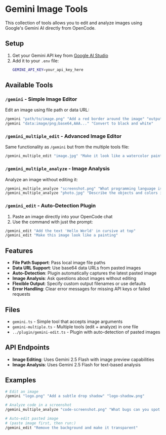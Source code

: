 # Gemini Image Tools

This collection of tools allows you to edit and analyze images using Google's Gemini AI directly from OpenCode.

## Setup

1. Get your Gemini API key from [Google AI Studio](https://makersuite.google.com/app/apikey)
2. Add it to your `.env` file:
   ```bash
   GEMINI_API_KEY=your_api_key_here
   ```

## Available Tools

### `/gemini` - Simple Image Editor
Edit an image using file path or data URL:

```bash
/gemini "path/to/image.png" "Add a red border around the image" "output.png"
/gemini "data:image/png;base64,AAA..." "Convert to black and white"
```

### `/gemini_multiple_edit` - Advanced Image Editor
Same functionality as `/gemini` but from the multiple tools file:

```bash
/gemini_multiple_edit "image.jpg" "Make it look like a watercolor painting" "watercolor.jpg"
```

### `/gemini_multiple_analyze` - Image Analysis
Analyze an image without editing it:

```bash
/gemini_multiple_analyze "screenshot.png" "What programming language is shown in this code?"
/gemini_multiple_analyze "photo.jpg" "Describe the objects and colors in this image"
```

### `/gemini_edit` - Auto-Detection Plugin
1. Paste an image directly into your OpenCode chat
2. Use the command with just the prompt:

```bash
/gemini_edit "Add the text 'Hello World' in cursive at top"
/gemini_edit "Make this image look like a painting"
```

## Features

- **File Path Support**: Pass local image file paths
- **Data URL Support**: Use base64 data URLs from pasted images
- **Auto-Detection**: Plugin automatically captures the latest pasted image
- **Image Analysis**: Ask questions about images without editing
- **Flexible Output**: Specify custom output filenames or use defaults
- **Error Handling**: Clear error messages for missing API keys or failed requests

## Files

- `gemini.ts` - Simple tool that accepts image arguments
- `gemini-multiple.ts` - Multiple tools (edit + analyze) in one file
- `../plugin/gemini-edit.ts` - Plugin with auto-detection of pasted images

## API Endpoints

- **Image Editing**: Uses Gemini 2.5 Flash with image preview capabilities
- **Image Analysis**: Uses Gemini 2.5 Flash for text-based analysis

## Examples

```bash
# Edit an image
/gemini "logo.png" "Add a subtle drop shadow" "logo-shadow.png"

# Analyze code in a screenshot
/gemini_multiple_analyze "code-screenshot.png" "What bugs can you spot in this code?"

# Auto-edit pasted image
# (paste image first, then run:)
/gemini_edit "Remove the background and make it transparent"
```